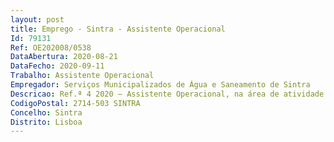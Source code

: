 ```yaml
--- 
layout: post
title: Emprego - Sintra - Assistente Operacional
Id: 79131
Ref: OE202008/0538
DataAbertura: 2020-08-21
DataFecho: 2020-09-11
Trabalho: Assistente Operacional
Empregador: Serviços Municipalizados de Água e Saneamento de Sintra
Descricao: Ref.ª 4 2020 — Assistente Operacional, na área de atividade de MecânicoReporta periodicamente ao seu superior hierárquico, acerca do andamento dos trabalhos que coordena e de quaisquer necessidades, deficiências ou irregularidades, planeando com este o trabalho a efetuar e recebendo dele as directrizes que devem orientar o trabalho. Coordena, orienta e controla a atividade dos trabalhadores sob a sua supervisão  Procede à distribuição de tarefas pelos trabalhadores que supervisiona, em função dos diferentes trabalhos em execução, coordenando os e acompanhando os no exercício das suas atividades, e fazendo cumprir as normas e os regulamentos existentes  Deteta as avarias mecânicas nos veículos  Repara, afina, monta e desmonta os órgãos de viaturas ligeiras e pesadas a gasolina ou a diesel, bem como outros equipamentos motorizados ou não  Executa outros trabalhos de mecânico geral  Afina, ensaia e conduz em experiência as viaturas reparadas  Faz a manutenção e controlo de veículos, máquinas e respetivos motores  Procede a operações sob a sua responsabilidade nas revisões dos veículos com base no Plano de Manutenção Preventiva.
CodigoPostal: 2714-503 SINTRA
Concelho: Sintra
Distrito: Lisboa
--- 
```

